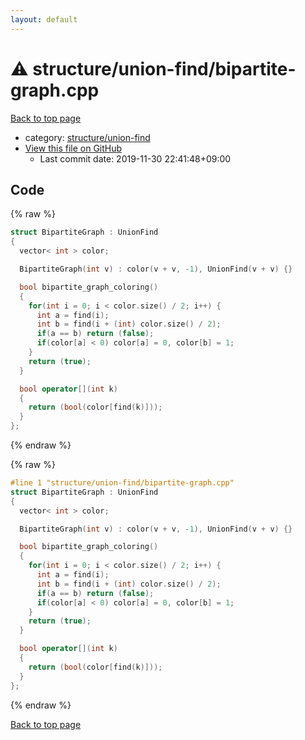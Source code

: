 ```yaml
---
layout: default
---
```


<!-- mathjax config similar to math.stackexchange -->
<script type="text/javascript" async
  src="https://cdnjs.cloudflare.com/ajax/libs/mathjax/2.7.5/MathJax.js?config=TeX-MML-AM_CHTML">
</script>
<script type="text/x-mathjax-config">
  MathJax.Hub.Config({
    TeX: { equationNumbers: { autoNumber: "AMS" }},
    tex2jax: {
      inlineMath: [ ['$','$'] ],
      processEscapes: true
    },
    "HTML-CSS": { matchFontHeight: false },
    displayAlign: "left",
    displayIndent: "2em"
  });
</script>

<script type="text/javascript" src="https://cdnjs.cloudflare.com/ajax/libs/jquery/3.4.1/jquery.min.js"></script>
<script src="https://cdn.jsdelivr.net/npm/jquery-balloon-js@1.1.2/jquery.balloon.min.js" integrity="sha256-ZEYs9VrgAeNuPvs15E39OsyOJaIkXEEt10fzxJ20+2I=" crossorigin="anonymous"></script>
<script type="text/javascript" src="../../../assets/js/copy-button.js"></script>
<link rel="stylesheet" href="../../../assets/css/copy-button.css" />


# :warning: structure/union-find/bipartite-graph.cpp

<a href="../../../index.html">Back to top page</a>

* category: <a href="../../../index.html#16695eacefd17254ea5bccf40066c856">structure/union-find</a>
* <a href="{{ site.github.repository_url }}/blob/master/structure/union-find/bipartite-graph.cpp">View this file on GitHub</a>
    - Last commit date: 2019-11-30 22:41:48+09:00




## Code

<a id="unbundled"></a>
{% raw %}
```cpp
struct BipartiteGraph : UnionFind
{
  vector< int > color;

  BipartiteGraph(int v) : color(v + v, -1), UnionFind(v + v) {}

  bool bipartite_graph_coloring()
  {
    for(int i = 0; i < color.size() / 2; i++) {
      int a = find(i);
      int b = find(i + (int) color.size() / 2);
      if(a == b) return (false);
      if(color[a] < 0) color[a] = 0, color[b] = 1;
    }
    return (true);
  }

  bool operator[](int k)
  {
    return (bool(color[find(k)]));
  }
};

```
{% endraw %}

<a id="bundled"></a>
{% raw %}
```cpp
#line 1 "structure/union-find/bipartite-graph.cpp"
struct BipartiteGraph : UnionFind
{
  vector< int > color;

  BipartiteGraph(int v) : color(v + v, -1), UnionFind(v + v) {}

  bool bipartite_graph_coloring()
  {
    for(int i = 0; i < color.size() / 2; i++) {
      int a = find(i);
      int b = find(i + (int) color.size() / 2);
      if(a == b) return (false);
      if(color[a] < 0) color[a] = 0, color[b] = 1;
    }
    return (true);
  }

  bool operator[](int k)
  {
    return (bool(color[find(k)]));
  }
};

```
{% endraw %}

<a href="../../../index.html">Back to top page</a>

